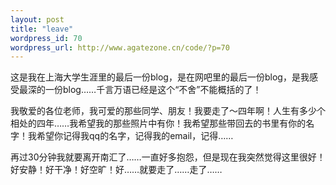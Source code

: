 ```yaml
--- 
layout: post
title: "leave"
wordpress_id: 70
wordpress_url: http://www.agatezone.cn/code/?p=70
---
```

这是我在上海大学生涯里的最后一份blog，是在网吧里的最后一份blog，是我感受最深的一份blog……千言万语已经是这个“不舍”不能概括的了！

我敬爱的各位老师，我可爱的那些同学、朋友！我要走了～四年啊！人生有多少个相处的四年……我希望我的那些照片中有你！我希望那些带回去的书里有你的名字！我希望你记得我qq的名字，记得我的email，记得……

再过30分钟我就要离开南汇了……一直好多抱怨，但是现在我突然觉得这里很好！好安静！好干净！好空旷！好……就要走了……走了……
